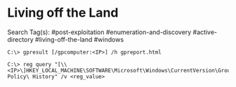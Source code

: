 # Living off the Land

Search Tag(s): #post-exploitation #enumeration-and-discovery #active-directory #living-off-the-land #windows

```
C:\> gpresult [/gpcomputer:<IP>] /h gpreport.html

C:\> reg query "[\\<IP>\]HKEY_LOCAL_MACHINE\SOFTWARE\Microsoft\Windows\CurrentVersion\Group Policy\ History" /v <reg_value>
```